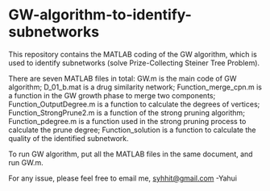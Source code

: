 # GW-algorithm-to-identify-subnetworks

This repository contains the MATLAB coding of the GW algorithm, which is used to identify subnetworks (solve Prize-Collecting Steiner Tree Problem).

There are seven MATLAB files in total: GW.m is the main code of GW algorithm; 
D_01_b.mat is a drug similarity network; Function_merge_cpn.m is a function in the GW growth phase to merge two components; 
Function_OutputDegree.m is a function to calculate the degrees of vertices; 
Function_StrongPrune2.m is a function of the strong pruning algorithm; 
Function_pdegree.m is a function used in the strong pruning process to calculate the prune degree; 
Function_solution is a function to calculate the quality of the identified subnetwork.

To run GW algorithm, put all the MATLAB files in the same document, and run GW.m.

For any issue, please feel free to email me, syhhit@gmail.com -Yahui
